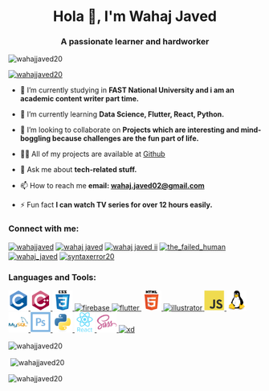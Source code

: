 <h1 align="center">Hola 👋, I'm Wahaj Javed</h1>
<h3 align="center">A passionate learner and hardworker</h3>

<p align="left"> <img src="https://komarev.com/ghpvc/?username=wahajjaved20&label=Profile%20views&color=0e75b6&style=flat" alt="wahajjaved20" /> </p>

<p align="left"> <a href="https://github.com/ryo-ma/github-profile-trophy"><img src="https://github-profile-trophy.vercel.app/?username=wahajjaved20" alt="wahajjaved20" /></a> </p>

- 🔭 I’m currently studying in **FAST National University and i am an academic content writer part time.**

- 🌱 I’m currently learning **Data Science, Flutter, React, Python.**

- 👯 I’m looking to collaborate on **Projects which are interesting and mind-boggling because challenges are the fun part of life.**

- 👨‍💻 All of my projects are available at [Github](Github)

- 💬 Ask me about **tech-related stuff.**

- 📫 How to reach me **email: wahaj.javed02@gmail.com**

- ⚡ Fun fact **I can watch TV series for over 12 hours easily.**

<h3 align="left">Connect with me:</h3>
<p align="left">
<a href="https://twitter.com/wahajUwU" target="blank"><img align="center" src="https://raw.githubusercontent.com/rahuldkjain/github-profile-readme-generator/master/src/images/icons/Social/twitter.svg" alt="wahajjaved" height="30" width="40" /></a>
<a href="https://linkedin.com/in/wahaj-javed-20k02028" target="blank"><img align="center" src="https://raw.githubusercontent.com/rahuldkjain/github-profile-readme-generator/master/src/images/icons/Social/linked-in-alt.svg" alt="wahaj javed" height="30" width="40" /></a>
<a href="https://fb.com/wahaj.javed.12/" target="blank"><img align="center" src="https://raw.githubusercontent.com/rahuldkjain/github-profile-readme-generator/master/src/images/icons/Social/facebook.svg" alt="wahaj javed ii" height="30" width="40" /></a>
<a href="https://instagram.com/wahaj.javed" target="blank"><img align="center" src="https://raw.githubusercontent.com/rahuldkjain/github-profile-readme-generator/master/src/images/icons/Social/instagram.svg" alt="the_failed_human" height="30" width="40" /></a>
<a href="https://www.hackerrank.com/wahaj_javed" target="blank"><img align="center" src="https://raw.githubusercontent.com/rahuldkjain/github-profile-readme-generator/master/src/images/icons/Social/hackerrank.svg" alt="wahaj_javed" height="30" width="40" /></a>
<a href="https://codeforces.com/profile/syntaxerror20" target="blank"><img align="center" src="https://raw.githubusercontent.com/rahuldkjain/github-profile-readme-generator/master/src/images/icons/Social/codeforces.svg" alt="syntaxerror20" height="30" width="40" /></a>
</p>

<h3 align="left">Languages and Tools:</h3>
<p align="left"> <a href="https://www.cprogramming.com/" target="_blank" rel="noreferrer"> <img src="https://raw.githubusercontent.com/devicons/devicon/master/icons/c/c-original.svg" alt="c" width="40" height="40"/> </a> <a href="https://www.w3schools.com/cpp/" target="_blank" rel="noreferrer"> <img src="https://raw.githubusercontent.com/devicons/devicon/master/icons/cplusplus/cplusplus-original.svg" alt="cplusplus" width="40" height="40"/> </a> <a href="https://www.w3schools.com/css/" target="_blank" rel="noreferrer"> <img src="https://raw.githubusercontent.com/devicons/devicon/master/icons/css3/css3-original-wordmark.svg" alt="css3" width="40" height="40"/> </a> <a href="https://firebase.google.com/" target="_blank" rel="noreferrer"> <img src="https://www.vectorlogo.zone/logos/firebase/firebase-icon.svg" alt="firebase" width="40" height="40"/> </a> <a href="https://flutter.dev" target="_blank" rel="noreferrer"> <img src="https://www.vectorlogo.zone/logos/flutterio/flutterio-icon.svg" alt="flutter" width="40" height="40"/> </a> <a href="https://www.w3.org/html/" target="_blank" rel="noreferrer"> <img src="https://raw.githubusercontent.com/devicons/devicon/master/icons/html5/html5-original-wordmark.svg" alt="html5" width="40" height="40"/> </a> <a href="https://www.adobe.com/in/products/illustrator.html" target="_blank" rel="noreferrer"> <img src="https://www.vectorlogo.zone/logos/adobe_illustrator/adobe_illustrator-icon.svg" alt="illustrator" width="40" height="40"/> </a> <a href="https://developer.mozilla.org/en-US/docs/Web/JavaScript" target="_blank" rel="noreferrer"> <img src="https://raw.githubusercontent.com/devicons/devicon/master/icons/javascript/javascript-original.svg" alt="javascript" width="40" height="40"/> </a> <a href="https://www.linux.org/" target="_blank" rel="noreferrer"> <img src="https://raw.githubusercontent.com/devicons/devicon/master/icons/linux/linux-original.svg" alt="linux" width="40" height="40"/> </a> <a href="https://www.mysql.com/" target="_blank" rel="noreferrer"> <img src="https://raw.githubusercontent.com/devicons/devicon/master/icons/mysql/mysql-original-wordmark.svg" alt="mysql" width="40" height="40"/> </a> <a href="https://www.photoshop.com/en" target="_blank" rel="noreferrer"> <img src="https://raw.githubusercontent.com/devicons/devicon/master/icons/photoshop/photoshop-line.svg" alt="photoshop" width="40" height="40"/> </a> <a href="https://www.python.org" target="_blank" rel="noreferrer"> <img src="https://raw.githubusercontent.com/devicons/devicon/master/icons/python/python-original.svg" alt="python" width="40" height="40"/> </a> <a href="https://reactjs.org/" target="_blank" rel="noreferrer"> <img src="https://raw.githubusercontent.com/devicons/devicon/master/icons/react/react-original-wordmark.svg" alt="react" width="40" height="40"/> </a> <a href="https://sass-lang.com" target="_blank" rel="noreferrer"> <img src="https://raw.githubusercontent.com/devicons/devicon/master/icons/sass/sass-original.svg" alt="sass" width="40" height="40"/> </a> <a href="https://www.adobe.com/products/xd.html" target="_blank" rel="noreferrer"> <img src="https://cdn.worldvectorlogo.com/logos/adobe-xd.svg" alt="xd" width="40" height="40"/> </a> </p>

<p><img align="center" src="https://github-readme-stats.vercel.app/api?username=wahajjaved20&show_icons=true&theme=radical" alt="wahajjaved20" /></p>
<div> </div>
<p>&nbsp;<img align="center" src="https://github-readme-stats.vercel.app/api?username=wahajjaved20&show_icons=true&locale=en" alt="wahajjaved20" /></p>
<div> </div>
<p><img align="center" src="https://github-readme-streak-stats.herokuapp.com/?user=wahajjaved20&" alt="wahajjaved20" /></p>
